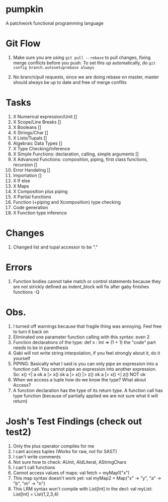 pumpkin
=======

A patchwork functional programming language

Git Flow
======
1) Make sure you are using `git pull --rebase` to pull changes, fixing merge
conflicts before you push. To set this up automatically, do ```git config
branch.autosetuprebase always```

2) No branch/pull requests, since we are doing rebase on master, master should
always be up to date and free of merge conflits

Tasks
======

1. X Numerical expression/Unit []
2. X Scope/Line Breaks []
3. X Booleans []
4. X Strings/Char []
5. X Lists/Tupals []
6. Algebraic Data Types []
7. X Type Checking/Inference
8. X Simple Functions: declaration, calling, simple arguments []
9. X Advanced Functions: composition, piping, first class functions, recursion []
10. Error Handeling []
11. Importation []
12. X If else
13. X Maps
14. X Composition plus piping
15. X Partial functions
16. Function (+piping and Xcomposition) type checking
17. Code generation
18. X Function type inference

Changes
======
1. Changed list and tupal accessor to be "."

Errors
======
1. Function bodies cannot take match or control statements
because they are not strickly defined as indent_block will fix after gaby finishes functions -Q

Obs.
======
1. I turned off warnings because that fragile thing was annoying. Feel free to turn it back on
2. Eliminated one parameter function calling with this syntax: even 2
3. Function declarations of the type: def x : Int => (1 + 1) the "code" part needs to be in parenthesis
4. Gabi will not write string interpolation, if you feel strongly about it, do it yourself
5. PIPING: Basically what I said is you can only pipe an expression into a function call. You cannot pipe an expression into another expression.
So:
x() <| a  ok
a |> x()  ok
a |> x() |> z() ok
a |> x() <| z() NOT ok
6. When we access a tuple how do we know the type? What about Access?
7. A function declaration has the type of its return type. A function call has type function (because of partially applied we are not sure what it will return)

Josh's Test Findings (check out test2)
======
1. Only the plus operator compiles for me
2. I cant access tuples (Works for raw, not for SAST)
3. I can't write comments
4. Not sure how to check: AUnit, AIdLiteral, AStringChars
5. I can't call functions
6. Cannot access values of maps: val fetch = myMap1("x")
7. This map syntax doesn't work yet: val myMap2 = Map("x" -> "y", "a" -> "b", "m" -> "n")
8. This LRM syntax won't compile with List[Int] in the decl: val myList: List[Int] = List(1,2,3,4)
